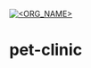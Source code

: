 [![<ORG_NAME>](https://circleci.com/gh/Priyanshu-git/pet-clinic.svg?style=svg)](https://app.circleci.com/pipelines/github/Priyanshu-git/pet-clinic)

# pet-clinic